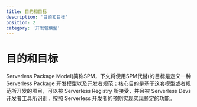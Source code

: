 ```yaml
---
title: 目的和目标
description: '目的和目标'
position: 2
category: '开发包模型'
---
```


# 目的和目标

Serverless Package Model(简称SPM，下文将使用SPM代替)的目标是定义一种 Serverless Package 开发模型以及开发者规范；核心目的是基于这套模型或者规范所开发的项目，可以被 Serverless Registry 所接受，并且被 Serverless Devs 开发者工具所识别，按照 Serverless 开发者的预期实现实现预定的功能。
